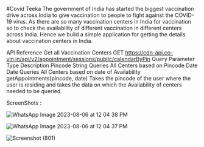 #Covid Teeka
The government of India has started the biggest vaccination drive across India to give vaccination to people to fight against the COVID-19 virus. As there are so many vaccination centers in India for vaccination so to check the availability of different vaccination in different centers across India. Hence we build a simple application for getting the details about vaccination centers in India.

API Reference
Get all Vaccination Centers
  GET https://cdn-api.co-vin.in/api/v2/appointment/sessions/public/calendarByPin
Query Parameter	Type	Description
Pincode	String	Queries All Centers based on Pincode
Date	Date	Queries All Centers based on date of Availability
getAppointments(pincode, date)
Takes the pincode of the user where the user is residing and takes the data on which the Availability of centers needed to be queried.

ScreenShots :

![WhatsApp Image 2023-08-06 at 12 04 38 PM](https://github.com/HarshGupta02/Covid-Teeka/assets/77138269/5db86051-f53d-4a52-b7f6-d4b83fffcfa3)

![WhatsApp Image 2023-08-06 at 12 04 37 PM](https://github.com/HarshGupta02/Covid-Teeka/assets/77138269/bddb5b2c-d88d-4f6c-846b-98210864b29f)

![Screenshot (801)](https://github.com/HarshGupta02/Covid-Teeka/assets/77138269/382379a0-dae7-44e1-8c8c-8de4d7d37945)
